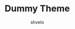 ---
title: Dummy Theme
layout: post
thumb: http://placeimg.com/300/300/people
author: shvelo
platform: CM10
download: #
---
